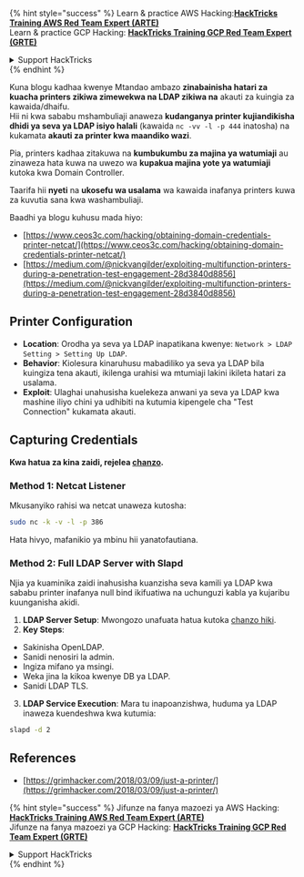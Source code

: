 {% hint style="success" %}
Learn & practice AWS Hacking:<img src="/.gitbook/assets/arte.png" alt="" data-size="line">[**HackTricks Training AWS Red Team Expert (ARTE)**](https://training.hacktricks.xyz/courses/arte)<img src="/.gitbook/assets/arte.png" alt="" data-size="line">\
Learn & practice GCP Hacking: <img src="/.gitbook/assets/grte.png" alt="" data-size="line">[**HackTricks Training GCP Red Team Expert (GRTE)**<img src="/.gitbook/assets/grte.png" alt="" data-size="line">](https://training.hacktricks.xyz/courses/grte)

<details>

<summary>Support HackTricks</summary>

* Check the [**subscription plans**](https://github.com/sponsors/carlospolop)!
* **Join the** 💬 [**Discord group**](https://discord.gg/hRep4RUj7f) or the [**telegram group**](https://t.me/peass) or **follow** us on **Twitter** 🐦 [**@hacktricks\_live**](https://twitter.com/hacktricks\_live)**.**
* **Share hacking tricks by submitting PRs to the** [**HackTricks**](https://github.com/carlospolop/hacktricks) and [**HackTricks Cloud**](https://github.com/carlospolop/hacktricks-cloud) github repos.

</details>
{% endhint %}


Kuna blogu kadhaa kwenye Mtandao ambazo **zinabainisha hatari za kuacha printers zikiwa zimewekwa na LDAP zikiwa na** akauti za kuingia za kawaida/dhaifu.\
Hii ni kwa sababu mshambuliaji anaweza **kudanganya printer kujiandikisha dhidi ya seva ya LDAP isiyo halali** (kawaida `nc -vv -l -p 444` inatosha) na kukamata **akauti za printer kwa maandiko wazi**.

Pia, printers kadhaa zitakuwa na **kumbukumbu za majina ya watumiaji** au zinaweza hata kuwa na uwezo wa **kupakua majina yote ya watumiaji** kutoka kwa Domain Controller.

Taarifa hii **nyeti** na **ukosefu wa usalama** wa kawaida inafanya printers kuwa za kuvutia sana kwa washambuliaji.

Baadhi ya blogu kuhusu mada hiyo:

* [https://www.ceos3c.com/hacking/obtaining-domain-credentials-printer-netcat/](https://www.ceos3c.com/hacking/obtaining-domain-credentials-printer-netcat/)
* [https://medium.com/@nickvangilder/exploiting-multifunction-printers-during-a-penetration-test-engagement-28d3840d8856](https://medium.com/@nickvangilder/exploiting-multifunction-printers-during-a-penetration-test-engagement-28d3840d8856)

## Printer Configuration
- **Location**: Orodha ya seva ya LDAP inapatikana kwenye: `Network > LDAP Setting > Setting Up LDAP`.
- **Behavior**: Kiolesura kinaruhusu mabadiliko ya seva ya LDAP bila kuingiza tena akauti, ikilenga urahisi wa mtumiaji lakini ikileta hatari za usalama.
- **Exploit**: Ulaghai unahusisha kuelekeza anwani ya seva ya LDAP kwa mashine iliyo chini ya udhibiti na kutumia kipengele cha "Test Connection" kukamata akauti.

## Capturing Credentials

**Kwa hatua za kina zaidi, rejelea [chanzo](https://grimhacker.com/2018/03/09/just-a-printer/).**

### Method 1: Netcat Listener
Mkusanyiko rahisi wa netcat unaweza kutosha:
```bash
sudo nc -k -v -l -p 386
```
Hata hivyo, mafanikio ya mbinu hii yanatofautiana.

### Method 2: Full LDAP Server with Slapd
Njia ya kuaminika zaidi inahusisha kuanzisha seva kamili ya LDAP kwa sababu printer inafanya null bind ikifuatiwa na uchunguzi kabla ya kujaribu kuunganisha akidi.

1. **LDAP Server Setup**: Mwongozo unafuata hatua kutoka [chanzo hiki](https://www.server-world.info/en/note?os=Fedora_26&p=openldap).
2. **Key Steps**:
- Sakinisha OpenLDAP.
- Sanidi nenosiri la admin.
- Ingiza mifano ya msingi.
- Weka jina la kikoa kwenye DB ya LDAP.
- Sanidi LDAP TLS.
3. **LDAP Service Execution**: Mara tu inapoanzishwa, huduma ya LDAP inaweza kuendeshwa kwa kutumia:
```bash
slapd -d 2
```
## References
* [https://grimhacker.com/2018/03/09/just-a-printer/](https://grimhacker.com/2018/03/09/just-a-printer/)


{% hint style="success" %}
Jifunze na fanya mazoezi ya AWS Hacking:<img src="/.gitbook/assets/arte.png" alt="" data-size="line">[**HackTricks Training AWS Red Team Expert (ARTE)**](https://training.hacktricks.xyz/courses/arte)<img src="/.gitbook/assets/arte.png" alt="" data-size="line">\
Jifunze na fanya mazoezi ya GCP Hacking: <img src="/.gitbook/assets/grte.png" alt="" data-size="line">[**HackTricks Training GCP Red Team Expert (GRTE)**<img src="/.gitbook/assets/grte.png" alt="" data-size="line">](https://training.hacktricks.xyz/courses/grte)

<details>

<summary>Support HackTricks</summary>

* Angalia [**mpango wa usajili**](https://github.com/sponsors/carlospolop)!
* **Jiunge na** 💬 [**kikundi cha Discord**](https://discord.gg/hRep4RUj7f) au [**kikundi cha telegram**](https://t.me/peass) au **tufuatilie** kwenye **Twitter** 🐦 [**@hacktricks\_live**](https://twitter.com/hacktricks\_live)**.**
* **Shiriki mbinu za hacking kwa kuwasilisha PRs kwa** [**HackTricks**](https://github.com/carlospolop/hacktricks) na [**HackTricks Cloud**](https://github.com/carlospolop/hacktricks-cloud) repos za github.

</details>
{% endhint %}

